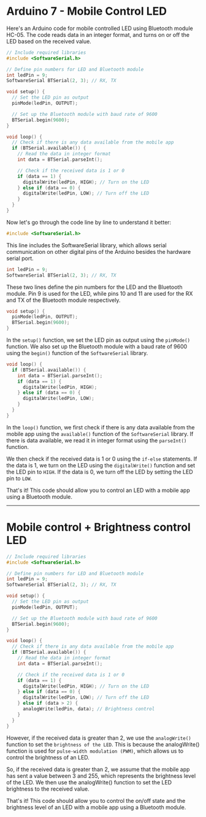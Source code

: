 # Arduino 7 - Mobile Control LED 

Here's an Arduino code for mobile controlled LED using Bluetooth module HC-05. The code reads data in an integer format, and turns on or off the LED based on the received value.

```C++
// Include required libraries
#include <SoftwareSerial.h>

// Define pin numbers for LED and Bluetooth module
int ledPin = 9;
SoftwareSerial BTSerial(2, 3); // RX, TX

void setup() {
  // Set the LED pin as output
  pinMode(ledPin, OUTPUT);

  // Set up the Bluetooth module with baud rate of 9600
  BTSerial.begin(9600);
}

void loop() {
  // Check if there is any data available from the mobile app
  if (BTSerial.available()) {
    // Read the data in integer format
    int data = BTSerial.parseInt();

    // Check if the received data is 1 or 0
    if (data == 1) {
      digitalWrite(ledPin, HIGH); // Turn on the LED
    } else if (data == 0) {
      digitalWrite(ledPin, LOW); // Turn off the LED
    }
  }
}
```

Now let's go through the code line by line to understand it better:

```C++
#include <SoftwareSerial.h>
```
This line includes the SoftwareSerial library, which allows serial communication on other digital pins of the Arduino besides the hardware serial port.

```C++
int ledPin = 9;
SoftwareSerial BTSerial(2, 3); // RX, TX
```
These two lines define the pin numbers for the LED and the Bluetooth module. Pin 9 is used for the LED, while pins 10 and 11 are used for the RX and TX of the Bluetooth module respectively.

```C++
void setup() {
  pinMode(ledPin, OUTPUT);
  BTSerial.begin(9600);
}
```
In the `setup()` function, we set the LED pin as output using the `pinMode()` function. We also set up the Bluetooth module with a baud rate of 9600 using the `begin()` function of the `SoftwareSerial` library.

```C++
void loop() {
  if (BTSerial.available()) {
    int data = BTSerial.parseInt();
    if (data == 1) {
      digitalWrite(ledPin, HIGH);
    } else if (data == 0) {
      digitalWrite(ledPin, LOW);
    }
  }
}
```
In the `loop()` function, we first check if there is any data available from the mobile app using the `available()` function of the `SoftwareSerial` library. If there is data available, we read it in integer format using the `parseInt()` function.

We then check if the received data is 1 or 0 using the `if-else` statements. If the data is 1, we turn on the LED using the `digitalWrite()` function and set the LED pin to `HIGH`. If the data is 0, we turn off the LED by setting the LED pin to `LOW`. 

That's it! This code should allow you to control an LED with a mobile app using a Bluetooth module.

-----------------------------------------------------------------------------------------------------------------------------------------------------------------------
# Mobile control + Brightness control LED

```C++
// Include required libraries
#include <SoftwareSerial.h>

// Define pin numbers for LED and Bluetooth module
int ledPin = 9;
SoftwareSerial BTSerial(2, 3); // RX, TX

void setup() {
  // Set the LED pin as output
  pinMode(ledPin, OUTPUT);

  // Set up the Bluetooth module with baud rate of 9600
  BTSerial.begin(9600);
}

void loop() {
  // Check if there is any data available from the mobile app
  if (BTSerial.available()) {
    // Read the data in integer format
    int data = BTSerial.parseInt();

    // Check if the received data is 1 or 0
    if (data == 1) {
      digitalWrite(ledPin, HIGH); // Turn on the LED
    } else if (data == 0) {
      digitalWrite(ledPin, LOW); // Turn off the LED
    } else if (data > 2) {
      analogWrite(ledPin, data); // Brightness control 
    }
  }
}
```

However, if the received data is greater than 2, we use the `analogWrite()` function to set the `brightness of the LED`. This is because the analogWrite() function is used for `pulse-width modulation (PWM)`, which allows us to control the brightness of an LED.

So, if the received data is greater than 2, we assume that the mobile app has sent a value between 3 and 255, which represents the brightness level of the LED. We then use the analogWrite() function to set the LED brightness to the received value.

That's it! This code should allow you to control the on/off state and the brightness level of an LED with a mobile app using a Bluetooth module.
